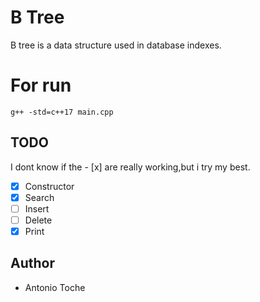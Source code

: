 # B Tree

B tree is a data structure used in database indexes.

# For run

```
g++ -std=c++17 main.cpp
```

## TODO
I dont know if the - [x] are really working,but i try my best.
- [x] Constructor
- [x] Search
- [ ] Insert
- [ ] Delete
- [x] Print

## Author
- Antonio Toche